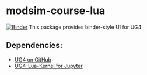 # modsim-course-lua
[![Binder](https://mybinder.org/badge_logo.svg)](https://mybinder.org/v2/gh/anaegel/modsim-course/master)
This package provides binder-style UI for UG4


## Dependencies:
* [UG4 on GitHub](http://github.com/UG4)
* [UG4-Lua-Kernel for Jupyter](http://github.com/anaegel) 
